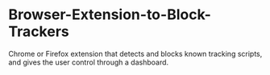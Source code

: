 # Browser-Extension-to-Block-Trackers
Chrome or Firefox extension that detects and blocks known tracking scripts, and gives the user control through a dashboard.
